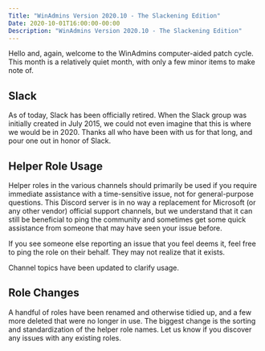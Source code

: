 ```yaml
---
Title: "WinAdmins Version 2020.10 - The Slackening Edition"
Date: 2020-10-01T16:00:00-00:00
Description: "WinAdmins Version 2020.10 - The Slackening Edition"
---
```


Hello and, again, welcome to the WinAdmins computer-aided patch cycle. This month is a relatively quiet month, with only a few minor items to make note of.

## Slack

As of today, Slack has been officially retired. When the Slack group was initially created in July 2015, we could not even imagine that this is where we would be in 2020. Thanks all who have been with us for that long, and pour one out in honor of Slack.

## Helper Role Usage

Helper roles in the various channels should primarily be used if you require immediate assistance with a time-sensitive issue, not for general-purpose questions. This Discord server is in no way a replacement for Microsoft (or any other vendor) official support channels, but we understand that it can still be beneficial to ping the community and sometimes get some quick assistance from someone that may have seen your issue before.

If you see someone else reporting an issue that you feel deems it, feel free to ping the role on their behalf. They may not realize that it exists.

Channel topics have been updated to clarify usage.

## Role Changes

A handful of roles have been renamed and otherwise tidied up, and a few more deleted that were no longer in use. The biggest change is the sorting and standardization of the helper role names. Let us know if you discover any issues with any existing roles.
